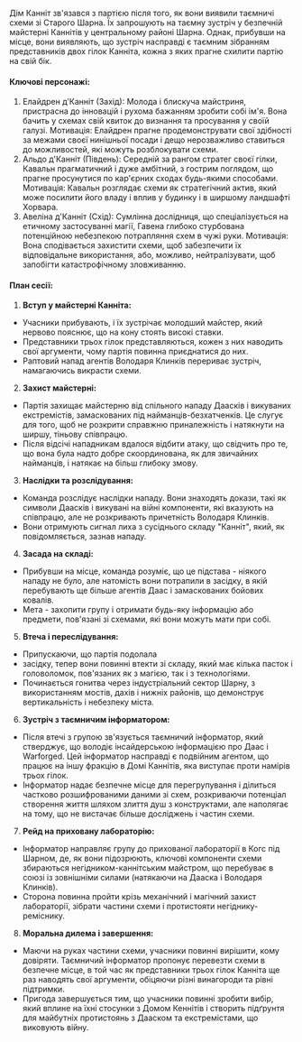 Дім Канніт зв'язався з партією після того, як вони виявили таємничі схеми зі Старого Шарна. Їх запрошують на таємну зустріч у безпечній майстерні Каннітів у центральному районі Шарна. Однак, прибувши на місце, вони виявляють, що зустріч насправді є таємним зібранням представників двох гілок Канніта, кожна з яких прагне схилити партію на свій бік.  

#### **Ключові персонажі:**  

1. Елайдрен д'Канніт (Захід): Молода і блискуча майстриня, пристрасна до інновацій і рухома бажанням зробити собі ім'я. Вона бачить у схемах свій квиток до визнання та просування у своїй галузі.
Мотивація: Елайдрен прагне продемонструвати свої здібності за межами своєї нинішньої посади і дещо нерозважливо ставиться до можливостей, які можуть розблокувати схеми.
2. Альдо д'Канніт (Південь): Середній за рангом стратег своєї гілки, Кавальн прагматичний і дуже амбітний, з гострим поглядом, що прагне просунутися по кар'єрних сходах будь-якими способами.
Мотивація: Кавальн розглядає схеми як стратегічний актив, який може посилити його владу і вплив у будинку і в ширшому ландшафті Хорвара.
3. Авеліна д'Канніт (Схід): Сумлінна дослідниця, що спеціалізується на етичному застосуванні магії, Гавена глибоко стурбована потенційною небезпекою потрапляння схем в чужі руки.
Мотивація: Вона сподівається захистити схеми, щоб забезпечити їх відповідальне використання, або, можливо, нейтралізувати, щоб запобігти катастрофічному зловживанню.

#### **План сесії:**  
1. **Вступ у майстерні Канніта:**
- Учасники прибувають, і їх зустрічає молодший майстер, який нервово пояснює, що на кону стоять високі ставки.  
- Представники трьох гілок представляються, кожен з них наводить свої аргументи, чому партія повинна приєднатися до них.  
- Раптовий напад агентів Володаря Клинків перериває зустріч, намагаючись викрасти схеми.  
2. **Захист майстерні:**
- Партія захищає майстерню від спільного нападу Даасків і викуваних екстремістів, замаскованих під найманців-безхатченків. Це слугує для того, щоб не розкрити справжню приналежність і натякнути на ширшу, тіньову співпрацю.  
- Після відсічі нападникам вдалося відбити атаку, що свідчить про те, що вона була надто добре скоординована, як для звичайних найманців, і натякає на більш глибоку змову.  
3. **Наслідки та розслідування:**
- Команда розслідує наслідки нападу. Вони знаходять докази, такі як символи Даасків і викувані на війні компоненти, які вказують на співпрацю, але не розкривають причетність Володаря Клинків.  
- Вони отримують сигнал лиха з сусіднього складу "Канніт", який, як повідомляється, зазнав нападу.  
4. **Засада на складі:**  
- Прибувши на місце, команда розуміє, що це підстава - ніякого нападу не було, але натомість вони потрапили в засідку, в якій перебувають ще більше агентів Даас і замаскованих бойових ковалів.  
- Мета - захопити групу і отримати будь-яку інформацію або предмети, пов'язані зі схемами, які вони можуть мати при собі.  
5. **Втеча і переслідування:**  
- Припускаючи, що партія подолала
- засідку, тепер вони повинні втекти зі складу, який має кілька пасток і головоломок, пов'язаних як з магією, так і з технологіями.  
- Починається гонитва через індустріальний сектор Шарну, з використанням мостів, дахів і нижніх районів, що демонструє вертикальність і небезпеку міста.  
6. **Зустріч з таємничим інформатором:**
- Після втечі з групою зв'язується таємничий інформатор, який стверджує, що володіє інсайдерською інформацією про Даас і Warforged. Цей інформатор насправді є подвійним агентом, що працює на іншу фракцію в Домі Каннітів, яка виступає проти намірів трьох гілок.  
- Інформатор надає безпечне місце для перегрупування і ділиться частково розшифрованими даними зі схем, розкриваючи потенціал створення життя шляхом злиття душ з конструктами, але наполягає на тому, що не вистачає більше досліджень і частин схеми.  
7. **Рейд на приховану лабораторію:** 
- Інформатор направляє групу до прихованої лабораторії в Когс під Шарном, де, як вони підозрюють, ключові компоненти схеми збираються негідником-каннітським майстром, що перебуває в союзі із зовнішніми силами (натякаючи на Дааска і Володаря Клинків).  
- Сторона повинна пройти крізь механічний і магічний захист лабораторії, зібрати частини схеми і протистояти негіднику-реміснику.  
8. **Моральна дилема і завершення:** 
- Маючи на руках частини схеми, учасники повинні вирішити, кому довіряти. Таємничий інформатор пропонує перевезти схеми в безпечне місце, в той час як представники трьох гілок Канніта ще раз наводять свої аргументи, обіцяючи різні винагороди та рівні підтримки.  
- Пригода завершується тим, що учасники повинні зробити вибір, який вплине на їхні стосунки з Домом Кеннітів і створить підґрунтя для майбутніх протистоянь з Дааском та екстремістами, що виковують війну.